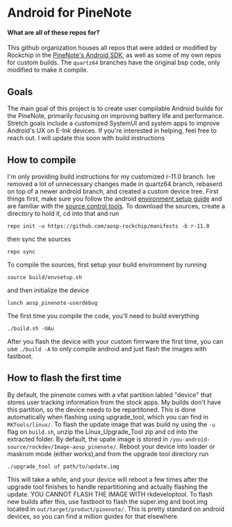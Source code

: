 # Android for PineNote
#### What are all of these repos for?
This github organization houses all repos that were added or modified by Rockchip in the [PineNote's Android SDK](https://wiki.pine64.org/wiki/PineNote#Android_11_eink_SDK_for_PineNote_and_Quart64_model_A_SBC), as well as some of my own repos for custom builds. The `quartz64` branches have the original bsp code, only modified to make it compile. 

## Goals
The main goal of this project is to create user compilable Android builds for the PineNote, primarily focusing on improving battery life and performance. Stretch goals include a customized SystemUI and system apps to improve Android's UX on E-Ink devices. If you're interested in helping, feel free to reach out. I will update this soon with build instructions

## How to compile
I'm only providing build instructions for my customized r-11.0 branch. Ive removed a lot of unnecessary changes made in quartz64 branch, rebaserd on top of a newer android branch, and created a custom device tree. First things first, make sure you follow the android [environment setup guide](https://source.android.com/setup/build/initializing) and are familiar with the [source control tools](https://source.android.com/setup/develop). To download the sources, create a directory to hold it, cd into that and run
```
repo init -u https://github.com/aosp-rockchip/manifests -b r-11.0
```
then sync the sources
```
repo sync
```
To compile the sources, first setup your build enviromnent by running
```
source build/envsetup.sh
```
and then initialize the device
```
lunch aosp_pinenote-userdebug
```
The first time you compile the code, you'll need to build everything
```
./build.sh -UAu
```
After you flash the device with your custom fimrware the first time, you can use `./build -A` to only compile android and just flash the images with fastboot.

## How to flash the first time
By default, the pinenote comes with a vfat partition labled "device" that stores user tracking information from the stock apps. My builds don't have this partition, so the device needs to be repartitoned. This is done automatically when flashing using upgrade_tool, which you can find in `RKTools/linux/`. To flash the update image that was build ny using the `-u` flag on `build.sh`, unzip the Linux_Upgrade_Tool zip and cd into the extracted folder. By default, the upate image is stored in `/you-android-source/rockdev/Image-aosp_pinenote/`. Reboot your device into loader or maskrom mode (either works),and from the upgrade tool directory run
```
./upgrade_tool uf path/to/update.img
```
This will take a while, and your device will reboot a few times after the upgrade tool finishes to handle repartitioning and actually flashing the update. YOU CANNOT FLASH THE IMAGE WITH rkdeveloptool.
To flash new builds after this, use fastboot to flash the super.img and boot.img located in `out/target/product/pinenote/`. This is pretty standard on android devices, so you can find a million guides for that elsewhere.
